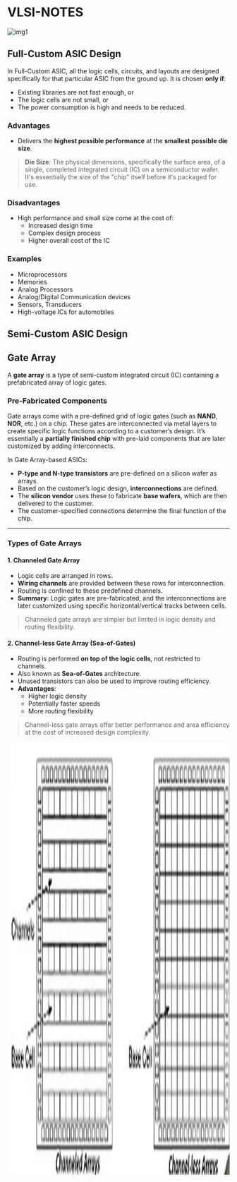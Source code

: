 # VLSI-NOTES
<img width="1389" height="981" alt="img1" src="https://github.com/user-attachments/assets/58efc657-cb09-4013-a09e-05f4d3754c98" />

## Full-Custom ASIC Design

In Full-Custom ASIC, all the logic cells, circuits, and layouts are designed specifically for that particular ASIC from the ground up. It is chosen **only if**:

- Existing libraries are not fast enough, or
- The logic cells are not small, or
- The power consumption is high and needs to be reduced.

### Advantages
- Delivers the **highest possible performance** at the **smallest possible die size**.

> **Die Size**: The physical dimensions, specifically the surface area, of a single, completed integrated circuit (IC) on a semiconductor wafer. It's essentially the size of the "chip" itself before it's packaged for use.

### Disadvantages
- High performance and small size come at the cost of:
  - Increased design time
  - Complex design process
  - Higher overall cost of the IC

### Examples
- Microprocessors  
- Memories  
- Analog Processors  
- Analog/Digital Communication devices  
- Sensors, Transducers  
- High-voltage ICs for automobiles

## Semi-Custom ASIC Design
## Gate Array

A **gate array** is a type of semi-custom integrated circuit (IC) containing a prefabricated array of logic gates.

### Pre-Fabricated Components
Gate arrays come with a pre-defined grid of logic gates (such as **NAND**, **NOR**, etc.) on a chip. These gates are interconnected via metal layers to create specific logic functions according to a customer’s design. It’s essentially a **partially finished chip** with pre-laid components that are later customized by adding interconnects.

In Gate Array-based ASICs:
- **P-type and N-type transistors** are pre-defined on a silicon wafer as arrays.
- Based on the customer’s logic design, **interconnections** are defined.
- The **silicon vendor** uses these to fabricate **base wafers**, which are then delivered to the customer.
- The customer-specified connections determine the final function of the chip.

---

### Types of Gate Arrays

#### 1. **Channeled Gate Array**
- Logic cells are arranged in rows.
- **Wiring channels** are provided between these rows for interconnection.
- Routing is confined to these predefined channels.
- **Summary**: Logic gates are pre-fabricated, and the interconnections are later customized using specific horizontal/vertical tracks between cells.

>  Channeled gate arrays are simpler but limited in logic density and routing flexibility.

#### 2. **Channel-less Gate Array (Sea-of-Gates)**
- Routing is performed **on top of the logic cells**, not restricted to channels.
- Also known as **Sea-of-Gates** architecture.
- Unused transistors can also be used to improve routing efficiency.
- **Advantages**:
  - Higher logic density
  - Potentially faster speeds
  - More routing flexibility

>  Channel-less gate arrays offer better performance and area efficiency at the cost of increased design complexity.

<img width="1389" height="981" alt="img2" src="Screenshot 2025-07-13 144026.png" />
